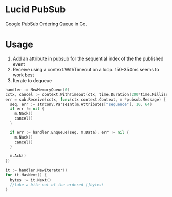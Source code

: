# Lucid PubSub

Google PubSub Ordering Queue in Go.

# Usage

1. Add an attribute in pubsub for the sequential index of the the published event
2. Receive using a context.WithTimeout on a loop.  150-350ms seems to work best
3. Iterate to dequeue

```go
handler := NewMemoryQueue(0)
cctx, cancel := context.WithTimeout(ctx, time.Duration(200*time.Millisecond))
err = sub.Receive(cctx, func(ctx context.Context, m *pubsub.Message) {
  seq, err := strconv.ParseInt(m.Attributes["sequence"], 10, 64)
  if err != nil {
    m.Nack()
    cancel()
  }

  if err := handler.Enqueue(seq, m.Data); err != nil {
    m.Nack()
    cancel()
  }

  m.Ack()
})
  
it := handler.NewIterator()
for it.HasNext() {
  bytes := it.Next()
  //take a bite out of the ordered []bytes!
}
```
